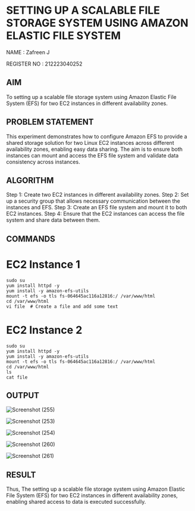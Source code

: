  # SETTING UP A SCALABLE FILE STORAGE SYSTEM USING AMAZON ELASTIC FILE SYSTEM
 NAME : Zafreen J
 
 REGISTER NO : 212223040252
 
 ## AIM
   To  setting up a scalable file storage system using Amazon Elastic File System (EFS) for two EC2 instances in different availability zones. 
## PROBLEM STATEMENT
   This experiment demonstrates how to configure Amazon EFS to provide a shared storage solution for two Linux EC2 instances across different availability zones, enabling easy data sharing. The aim is to ensure both instances can mount and access the EFS file system and validate data consistency across instances.

## ALGORITHM
Step 1: Create two EC2 instances in different availability zones.
Step 2: Set up a security group that allows necessary communication between the instances and EFS.
Step 3: Create an EFS file system and mount it to both EC2 instances.
Step 4: Ensure that the EC2 instances can access the file system and share data between them.

## COMMANDS
# EC2 Instance 1

```
sudo su
yum install httpd -y
yum install -y amazon-efs-utils
mount -t efs -o tls fs-064645ac116a12816:/ /var/www/html
cd /var/www/html
vi file  # Create a file and add some text

```

# EC2 Instance 2

```
sudo su
yum install httpd -y
yum install -y amazon-efs-utils
mount -t efs -o tls fs-064645ac116a12816:/ /var/www/html
cd /var/www/html
ls
cat file  
```

## OUTPUT

![Screenshot (255)](https://github.com/user-attachments/assets/1333fbc9-8a86-4aca-affb-1dc845bffaba)


![Screenshot (253)](https://github.com/user-attachments/assets/fb2d0318-e59b-477e-ad23-fa6ba751f29b)


![Screenshot (254)](https://github.com/user-attachments/assets/0b2fe73c-eb65-43ad-98c7-1cb273c47953)


![Screenshot (260)](https://github.com/user-attachments/assets/aed1a283-62d4-4c8a-8c1a-08ce43a5eb22)


![Screenshot (261)](https://github.com/user-attachments/assets/08b52adf-74b0-42d2-b6df-cd90d2527b7c)


## RESULT
Thus, The setting up a scalable file storage system using Amazon Elastic File System (EFS) for two EC2 instances in different availability zones, enabling shared access to data is executed successfully. 

  


